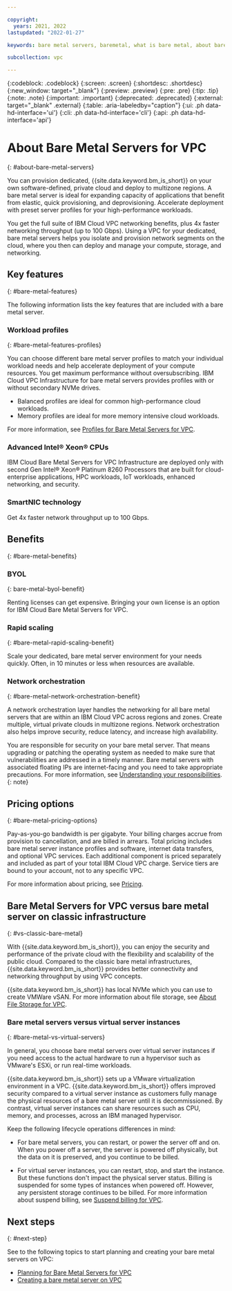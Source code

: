 ```yaml
---

copyright:
  years: 2021, 2022
lastupdated: "2022-01-27"

keywords: bare metal servers, baremetal, what is bare metal, about bare metal, bare metal features, bare metal benefits

subcollection: vpc

---
```


{:codeblock: .codeblock}
{:screen: .screen}
{:shortdesc: .shortdesc}
{:new_window: target="_blank"}
{:preview: .preview}
{:pre: .pre}
{:tip: .tip}
{:note: .note}
{:important: .important}
{:deprecated: .deprecated}
{:external: target="_blank" .external}
{:table: .aria-labeledby="caption"}
{:ui: .ph data-hd-interface='ui'}
{:cli: .ph data-hd-interface='cli'}
{:api: .ph data-hd-interface='api'}

# About Bare Metal Servers for VPC
{: #about-bare-metal-servers}

You can provision dedicated, {{site.data.keyword.bm_is_short}} on your own software-defined, private cloud and deploy to multizone regions. A bare metal server is ideal for expanding capacity of applications that benefit from elastic, quick provisioning, and deprovisioning. Accelerate deployment with preset server profiles for your high-performance workloads.  

You get the full suite of IBM Cloud VPC networking benefits, plus 4x faster networking throughput (up to 100 Gbps). Using a VPC for your dedicated, bare metal servers helps you isolate and provision network segments on the cloud, where you then can deploy and manage your compute, storage, and networking.  

## Key features
{: #bare-metal-features}

The following information lists the key features that are included with a bare metal server.

### Workload profiles
{: #bare-metal-features-profiles}

You can choose different bare metal server profiles to match your individual workload needs and help accelerate deployment of your compute resources. You get maximum performance without oversubscribing. IBM Cloud VPC Infrastructure for bare metal servers provides profiles with or without secondary NVMe drives. 

* Balanced profiles are ideal for common high-performance cloud workloads. 
* Memory profiles are ideal for more memory intensive cloud workloads. 

For more information, see [Profiles for Bare Metal Servers for VPC](/docs/vpc?topic=vpc-bare-metal-servers-profile).

### Advanced Intel® Xeon® CPUs 

IBM Cloud Bare Metal Servers for VPC Infrastructure are deployed only with second Gen Intel® Xeon® Platinum 8260 Processors that are built for cloud-enterprise applications, HPC workloads, IoT workloads, enhanced networking, and security. 

### SmartNIC technology  

Get 4x faster network throughput up to 100 Gbps. 

## Benefits
{: #bare-metal-benefits}

### BYOL
{: bare-metal-byol-benefit}

Renting licenses can get expensive. Bringing your own license is an option for IBM Cloud Bare Metal Servers for VPC.  

### Rapid scaling
{: #bare-metal-rapid-scaling-benefit}

Scale your dedicated, bare metal server environment for your needs quickly. Often, in 10 minutes or less when resources are available.

### Network orchestration 
{: #bare-metal-network-orchestration-benefit}

A network orchestration layer handles the networking for all bare metal servers that are within an IBM Cloud VPC across regions and zones. Create multiple, virtual private clouds in multizone regions. Network orchestration also helps improve security, reduce latency, and increase high availability. 

You are responsible for security on your bare metal server. That means upgrading or patching the operating system as needed to make sure that vulnerabilities are addressed in a timely manner. Bare metal servers with associated floating IPs are internet-facing and you need to take appropriate precautions. For more information, see [Understanding your responsibilities](/docs/vpc?topic=vpc-responsibilities-vpc#security-compliance).
{: note}

## Pricing options
{: #bare-metal-pricing-options}

Pay-as-you-go bandwidth is per gigabyte. Your billing charges accrue from provision to cancellation, and are billed in arrears. Total pricing includes bare metal server instance profiles and software, internet data transfers, and optional VPC services. Each additional component is priced separately and included as part of your total IBM Cloud VPC charge. Service tiers are bound to your account, not to any specific VPC.

For more information about pricing, see [Pricing](https://www.ibm.com/cloud/vpc/pricing#tab_2651670).

## Bare Metal Servers for VPC versus bare metal server on classic infrastructure
{: #vs-classic-bare-metal}

With {{site.data.keyword.bm_is_short}}, you can enjoy the security and performance of the private cloud with the flexibility and scalability of the public cloud. Compared to the classic bare metal infrastructures, {{site.data.keyword.bm_is_short}} provides better connectivity and networking throughput by using VPC concepts. 

{{site.data.keyword.bm_is_short}} has local NVMe which you can use to create VMWare vSAN. For more information about file storage, see [About File Storage for VPC](/docs/vpc?topic=vpc-file-storage-vpc-about). 

### Bare metal servers versus virtual server instances
{: #bare-metal-vs-virtual-servers}

In general, you choose bare metal servers over virtual server instances if you need access to the actual hardware to run a hypervisor such as VMware's ESXi, or run real-time workloads. 

{{site.data.keyword.bm_is_short}} sets up a VMware virtualization environment in a VPC. {{site.data.keyword.bm_is_short}} offers improved security compared to a virtual server instance as customers fully manage the physical resources of a bare metal server until it is decommissioned. By contrast, virtual server instances can share resources such as CPU, memory, and processes, across an IBM managed hypervisor.

Keep the following lifecycle operations differences in mind: 

* For bare metal servers, you can restart, or power the server off and on. When you power off a server, the server is powered off physically, but the data on it is preserved, and you continue to be billed.

* For virtual server instances, you can restart, stop, and start the instance. But these functions don't impact the physical server status. Billing is suspended for some types of instances when powered off. However, any persistent storage continues to be billed. For more information about suspend billing, see [Suspend billing for VPC](/docs/vpc?topic=vpc-suspend-billing).

<!--## High-level architecture of Bare Metal Servers for VPC
{: #architecture-diagram}-->

<!--Figure 1 shows an example of how bare metal servers can use the VPC networking functionality. For more information about VPC networking, see [About networking](/docs/vpc?topic=vpc-about-networking-for-vpc).-->

<!--![Figure showing connectivity and security of Bare Metal Servers for VPC](images/bare_metal_server_network_diagram.png "Figure showing connectivity and security of Bare Metal Servers for VPC"){: caption="Figure 1. Bare Metal Servers for VPC connectivity and security" caption-side="bottom"}-->

<!--See Figure 2 for the isolation architecture of Bare Metal Servers for VPC. For more information about VPC workload isolation architecture, see [VPC workload isolation architecture](/docs/vpc?topic=vpc-vpc-isolation#vpc_architecture).-->

<!--![Figure showing isolation architecture of Bare Metal Servers for VPC](images/bare_metal_server_archi_diagram.png "Figure showing isolation architecture of Bare Metal Servers for VPC"){: caption="Figure 2. Isolation architecture of Bare Metal Servers for VPC" caption-side="bottom"}-->

## Next steps
{: #next-step}

See to the following topics to start planning and creating your bare metal servers on VPC:

* [Planning for Bare Metal Servers for VPC](/docs/vpc?topic=vpc-planning-for-bare-metal-servers)
* [Creating a bare metal server on VPC](/docs/vpc?topic=vpc-creating-bare-metal-servers)
